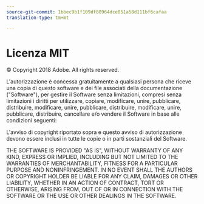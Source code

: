 ```yaml
---
source-git-commit: 1bbec9b1f109df88964dce051a58d111bf6cafaa
translation-type: tm+mt

---
```

# Licenza MIT

© Copyright 2018 Adobe. All rights reserved.

L&#39;autorizzazione è concessa gratuitamente a qualsiasi persona che riceve una copia
di questo software e dei file associati della documentazione (&quot;Software&quot;), per gestire
il Software senza limitazioni, compresi senza limitazioni i diritti
per utilizzare, copiare, modificare, unire, pubblicare, distribuire, modificare, unire, pubblicare, distribuire, modificare, unire, pubblicare, distribuire, cancellare e/o vendere
il Software in base alle condizioni seguenti:

L&#39;avviso di copyright riportato sopra e questo avviso di autorizzazione devono essere inclusi in tutte
le copie o in parti sostanziali del Software.

THE SOFTWARE IS PROVIDED &quot;AS IS&quot;, WITHOUT WARRANTY OF ANY KIND, EXPRESS OR
IMPLIED, INCLUDING BUT NOT LIMITED TO THE WARRANTIES OF MERCHANTABILITY,
FITNESS FOR A PARTICULAR PURPOSE AND NONINFRINGEMENT. IN NO EVENT SHALL THE
AUTHORS OR COPYRIGHT HOLDER BE LIABLE FOR ANY CLAIM, DAMAGES OR OTHER
LIABILITY, WHETHER IN AN ACTION OF CONTRACT, TORT OR OTHERWISE, ARISING FROM,
OUT OF OR IN CONNECTION WITH THE SOFTWARE OR THE USE OR OTHER DEALINGS IN THE
SOFTWARE.
